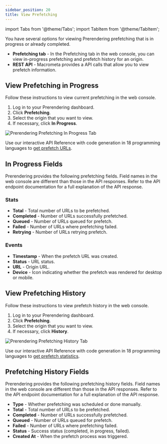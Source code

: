 ```yaml
---
sidebar_position: 20
title: View Prefetching
---
```

import Tabs from '@theme/Tabs';
import TabItem from '@theme/TabItem';

You have several options for viewing Prerendering prefetching that is in progress or already completed.

- **Prefetching tab** - In the Prefetching tab in the web console, you can view in-progress prefetching and prefetch history for an origin.
- **REST API** - Macrometa provides a API calls that allow you to view prefetch information.

## View Prefetching in Progress

<Tabs groupId="operating-systems">
<TabItem value="console" label="Web Console">

Follow these instructions to view current prefetching in the web console.

1. Log in to your Prerendering dashboard.
2. Click **Prefetching**.
3. Select the origin that you want to view.
4. If necessary, click **In Progress**.

![Prerendering Prefetching In Progress Tab](/img/prerendering/prefetching-in-progress.png)

</TabItem>
<TabItem value="api" label="REST API">

Use our interactive API Reference with code generation in 18 programming languages to [get prefetch URLs](https://www.macrometa.com/docs/apiPrerendering#/paths/api-prerender-v1-origins-origin--prefetch-urls/get).

</TabItem>
</Tabs>

## In Progress Fields

Prerendering provides the following prefetching fields. Field names in the web console are different than those in the API responses. Refer to the API endpoint documentation for a full explanation of the API response.

### Stats

- **Total** - Total number of URLs to be prefetched.
- **Completed** - Number of URLs successfully prefetched.
- **Queued** - Number of URLs queued for prefetch.
- **Failed** - Number of URLs where prefetching failed.
- **Retrying** - Number of URLs retrying prefetch.

### Events

- **Timestamp** - When the prefetch URL was created.
- **Status** - URL status.
- **URL** - Origin URL.
- **Device** - Icon indicating whether the prefetch was rendered for desktop or mobile.

## View Prefetching History

<Tabs groupId="operating-systems2">
<TabItem value="console" label="Web Console">

Follow these instructions to view prefetch history in the web console.

1. Log in to your Prerendering dashboard.
2. Click **Prefetching**.
3. Select the origin that you want to view.
4. If necessary, click **History**.

![Prerendering Prefetching History Tab](/img/prerendering/prefetching-history.png)

</TabItem>
<TabItem value="api" label="REST API">

Use our interactive API Reference with code generation in 18 programming languages to [get prefetch statistics](https://www.macrometa.com/docs/apiPrerendering#/paths/api-prerender-v1-metrics-stats-prefetch-origin/get).

</TabItem>
</Tabs>

## Prefetching History Fields

Prerendering provides the following prefetching history fields. Field names in the web console are different than those in the API responses. Refer to the API endpoint documentation for a full explanation of the API response.

- **Type** - Whether prefetching was scheduled or done manually.
- **Total** - Total number of URLs to be prefetched.
- **Completed** - Number of URLs successfully prefetched.
- **Queued** - Number of URLs queued for prefetch.
- **Failed** - Number of URLs where prefetching failed.
- **Status** - Success status (completed, in progress, failed).
- **Created At** - When the prefetch process was triggered.
